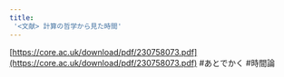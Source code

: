 ```yaml
---
title:
 '<文献> 計算の哲学から見た時間'
---
```


[https://core.ac.uk/download/pdf/230758073.pdf](https://core.ac.uk/download/pdf/230758073.pdf)
#あとでかく
#時間論
